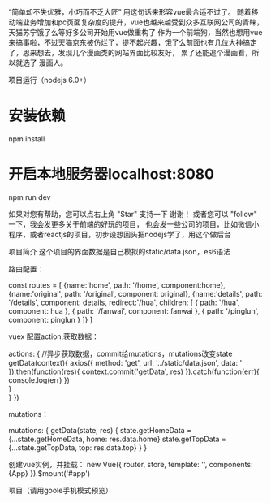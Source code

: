 “简单却不失优雅，小巧而不乏大匠”
用这句话来形容vue最合适不过了。
随着移动端业务增加和pc页面复杂度的提升，vue也越来越受到众多互联网公司的青睐，天猫苏宁饿了么等好多公司开始用vue做重构了
作为一个前端狗，当然也想用vue来搞事啦，不过天猫京东被仿烂了，提不起兴趣，饿了么前面也有几位大神搞定了，思来想去，发现几个漫画类的网站界面比较友好，
累了还能追个漫画看，所以就选了 漫画人。

项目运行（nodejs 6.0+）

# 安装依赖
npm install

# 开启本地服务器localhost:8080
npm run dev

如果对您有帮助，您可以点右上角 "Star" 支持一下 谢谢！
或者您可以 "follow" 一下，我会发更多关于前端的好玩的项目，
也会发一些公司的项目，比如微信小程序，或者reactjs的项目，初步设想回头把nodejs学了，用这个做后台

项目简介
这个项目的界面数据是自己模拟的static/data.json，es6语法 

路由配置：

const routes = [
{name:'home', path: '/home', component:home},
{name:'original', path: '/original', component: original},
{name:'details', path: '/details', component: details,
redirect:'/hua',
      children: [
        {
          path: '/hua',
          component: hua
        },
        {
          path: '/fanwai',
          component: fanwai
        },
        {
          path: '/pinglun',
          component: pinglun
        }
      ]}
]


vuex 配置action,获取数据：

   actions: {
   //异步获取数据，commit给mutations，mutations改变state
	getData(context){
		 axios({
  method: 'get',
  url: '../static/data.json',
  data: ''
  }).then(function(res){
context.commit('getData', res)
}).catch(function(err){
 console.log(err)
})        
	}       
    }
})

mutations：

mutations: {
 	getData(state, res) {
    state.getHomeData = {...state.getHomeData, home: res.data.home}
    state.getTopData = {...state.getTopData, top: res.data.top}
  }
   }
   
  创建vue实例，并挂载：
  new Vue({
router,
store,
template: '<App/>',
components: {App}
}).$mount('#app')

项目（请用goole手机模式预览）


